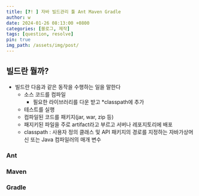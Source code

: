 ```yaml
---
title: [?! ] 자바 빌드관리 툴 Ant Maven Gradle
author: w
date: 2024-01-26 08:13:00 +0800
categories: [블로그, 제작]
tags: [question, resolve]
pin: true
img_path: /assets/img/post/
---
```


## 빌드란 뭘까?

- 빌드란 다음과 같은 동작을 수행하는 일을 말한다
  - 소스 코드를 컴파일
    - 필요한 라이브러리를 다운 받고 \*classpath에 추가
  - 테스트를 실행
  - 컴파일된 코드를 패키지(jar, war, zip 등)
  - 패지키된 파일을 주로 artifact라고 부르고 서버나 레포지토리에 배포
  - classpath : 사용자 정의 클래스 및 API 패키지의 경로를 지정하는 자바가상머신 또는 Java 컴파일러의 매개 변수

### Ant

### Maven

### Gradle
